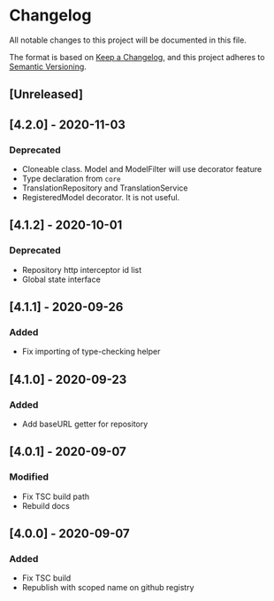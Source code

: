 # Changelog
All notable changes to this project will be documented in this file.

The format is based on [Keep a Changelog](https://keepachangelog.com/en/1.0.0/),
and this project adheres to [Semantic Versioning](https://semver.org/spec/v2.0.0.html).

## [Unreleased]

## [4.2.0] - 2020-11-03
### Deprecated
- Cloneable class. Model and ModelFilter will use decorator feature
- Type declaration from `core`
- TranslationRepository and TranslationService
- RegisteredModel decorator. It is not useful.


## [4.1.2] - 2020-10-01
### Deprecated
- Repository http interceptor id list
- Global state interface

## [4.1.1] - 2020-09-26
### Added
- Fix importing of type-checking helper

## [4.1.0] - 2020-09-23
### Added
- Add baseURL getter for repository

## [4.0.1] - 2020-09-07
### Modified
- Fix TSC build path
- Rebuild docs

## [4.0.0] - 2020-09-07
### Added
- Fix TSC build
- Republish with scoped name on github registry
